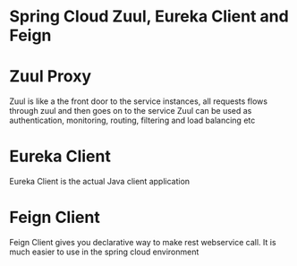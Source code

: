 # Spring Cloud Zuul, Eureka Client and Feign

# Zuul Proxy
Zuul is like a the front door to the service instances, all requests flows through zuul and then goes on to the service
Zuul can be used as authentication, monitoring, routing, filtering and load balancing etc

# Eureka Client
Eureka Client is the actual Java client application

# Feign Client
Feign Client gives you declarative way to make rest webservice call. It is much easier to use in the spring cloud environment
